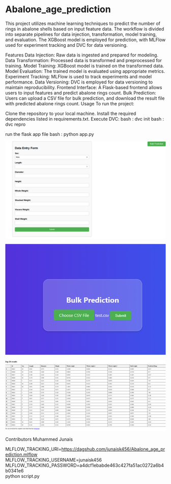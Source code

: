# Abalone_age_prediction

This project utilizes machine learning techniques to predict the number of rings in abalone shells based on input feature data. The workflow is divided into separate pipelines for data injection, transformation, model training, and evaluation. The XGBoost model is employed for prediction, with MLFlow used for experiment tracking and DVC for data versioning.

Features
Data Injection: Raw data is ingested and prepared for modeling.
Data Transformation: Processed data is transformed and preprocessed for training.
Model Training: XGBoost model is trained on the transformed data.
Model Evaluation: The trained model is evaluated using appropriate metrics.
Experiment Tracking: MLFlow is used to track experiments and model performance.
Data Versioning: DVC is employed for data versioning to maintain reproducibility.
Frontend Interface: A Flask-based frontend allows users to input features and predict abalone rings count.
Bulk Prediction: Users can upload a CSV file for bulk prediction, and download the result file with predicted abalone rings count.
Usage
To run the project:

Clone the repository to your local machine.
Install the required dependencies listed in requirements.txt.
Execute DVC:
bash : dvc init
bash : dvc repro

run the flask app file
bash : python app.py


![Normal Prediction](image.png)


![BULK prediction](image-1.png)

![bulk_prediction_result](image-2.png)

Contributors
Muhammed Junais

MLFLOW_TRACKING_URI=https://dagshub.com/junaisk456/Abalone_age_prediction.mlflow \
MLFLOW_TRACKING_USERNAME=junaisk456 \
MLFLOW_TRACKING_PASSWORD=a4dcf1ebabde463c427fa51ac0272a6b4b0341e6 \
python script.py